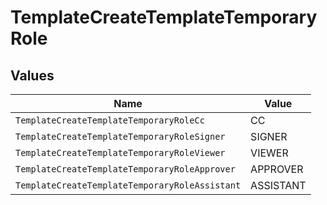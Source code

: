 # TemplateCreateTemplateTemporaryRole


## Values

| Name                                           | Value                                          |
| ---------------------------------------------- | ---------------------------------------------- |
| `TemplateCreateTemplateTemporaryRoleCc`        | CC                                             |
| `TemplateCreateTemplateTemporaryRoleSigner`    | SIGNER                                         |
| `TemplateCreateTemplateTemporaryRoleViewer`    | VIEWER                                         |
| `TemplateCreateTemplateTemporaryRoleApprover`  | APPROVER                                       |
| `TemplateCreateTemplateTemporaryRoleAssistant` | ASSISTANT                                      |